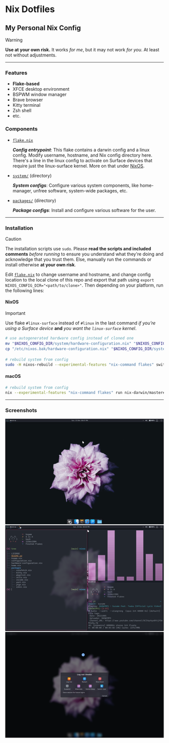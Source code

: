 # Nix Dotfiles

## My Personal Nix Config

> [!WARNING]
> **Use at your own risk.** It works _for me_, but it may not work _for you_. At least not without adjustments.

---

### Features

- **Flake-based**
- XFCE desktop environment
- BSPWM window manager
- Brave browser
- Kitty terminal
- Zsh shell
- etc.

### Components

- [`flake.nix`](./flake.nix)

  _**Config entrypoint**_: This flake contains a darwin config and a linux config. Modify username, hostname, and Nix config directory here. There's a line in the linux config to activate on Surface devices that require just the linux-surface kernel. More on that under [NixOS](#nixos).

- [`system/`](./system/) (directory)

  _**System configs**_: Configure various system components, like home-manager, unfree software, system-wide packages, etc.

- [`packages/`](./packages/) (directory)

  _**Package configs**_: Install and configure various software for the user.

---

### Installation

> [!CAUTION]
> The installation scripts use `sudo`. Please **read the scripts and included comments** _before running_ to ensure you understand what they're doing and acknowledge that you trust them. Else, manually run the commands or install otherwise **at your own risk**.

Edit [`flake.nix`](./flake.nix) to change username and hostname, and change config location to the local clone of this repo and export that path using `export NIXOS_CONFIG_DIR="<path/to/clone>"`. Then depending on your platform, run the following lines:

#### NixOS

> [!IMPORTANT]
> Use flake `#linux-surface` instead of `#linux` in the last command _if you’re using a Surface device_ **and** _you want the `linux-surface` kernel_.

```sh
# use autogenerated hardware config instead of cloned one
mv "$NIXOS_CONFIG_DIR/system/hardware-configuration.nix" "$NIXOS_CONFIG_DIR/system/hardware-configuration.nix.bak"
cp "/etc/nixos.bak/hardware-configuration.nix" "$NIXOS_CONFIG_DIR/system/"

# rebuild system from config
sudo -H nixos-rebuild --experimental-features "nix-command flakes" switch --flake "$NIXOS_CONFIG_DIR#linux" # or linux-surface
```

#### macOS

```sh
# rebuild system from config
nix --experimental-features "nix-command flakes" run nix-darwin/master#darwin-rebuild -- switch --flake "$NIXOS_CONFIG_DIR#darwin"
```

---

### Screenshots

![NixOS Screenshot, showing desktop with flower background and XFCE panels](./images/screenshot_0.png "NixOS Screenshot 0")
![NixOS Screenshot, showing 3 windows of Kitty terminal in BSPWM](./images/screenshot_1.png "NixOS Screenshot 1")
![NixOS Screenshot, showing logoff dialog](./images/screenshot_2.png "NixOS Screenshot 2")
